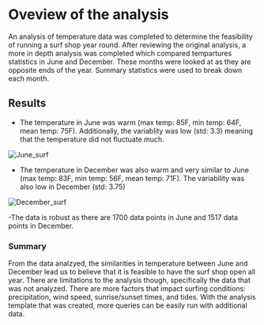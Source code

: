 # Oveview of the analysis
An analysis of temperature data was completed to determine the feasibility of running a surf shop year round. After reviewing the original analysis, a more in depth analysis was completed which compared tempartures statistics in June and December. These months were looked at as they are opposite ends of the year. Summary statistics were used to break down each month.
## Results
- The temperature in June was warm (max temp: 85F, min temp: 64F, mean temp: 75F). Additionally, the variablity was low (std: 3.3) meaning that the temperature did not fluctuate much.

![June_surf](https://user-images.githubusercontent.com/67160240/174083261-58fd1724-2ff1-4b33-b662-f34fdb501457.png)

- The temperature in December was also warm and very similar to June (max temp: 83F, min temp: 56F, mean temp: 71F). The variability was also low in December (std: 3.75)

![December_surf](https://user-images.githubusercontent.com/67160240/174083281-226fc496-010e-4781-827b-4cf261473ef9.png)

-The data is robust as there are 1700 data points in June and 1517 data points in December.
### Summary
From the data analzyed, the similarities in temperature between June and December lead us to believe that it is feasible to have the surf shop open all year. There are limitations to the analysis though, specifically the data that was not analyzed. There are more factors that impact surfing conditions: precipitation, wind speed, sunrise/sunset times, and tides. With the analysis template that was created, more queries can be easily run with additional data.
